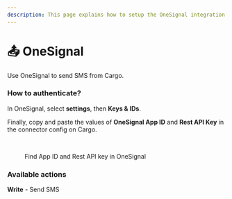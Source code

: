 ```yaml
---
description: This page explains how to setup the OneSignal integration on Cargo.
---
```


# 📤 OneSignal

Use OneSignal to send SMS from Cargo.

### How to authenticate?

In OneSignal, select **settings**, then **Keys & IDs**.

Finally, copy and paste the values of **OneSignal App ID** and **Rest API Key** in the connector config on Cargo.

<figure><img src="../../.gitbook/assets/Capture d’écran 2023-07-11 à 11.00.53.png" alt=""><figcaption><p>Find App ID and Rest API key in OneSignal</p></figcaption></figure>

### Available actions

**Write** - Send SMS
